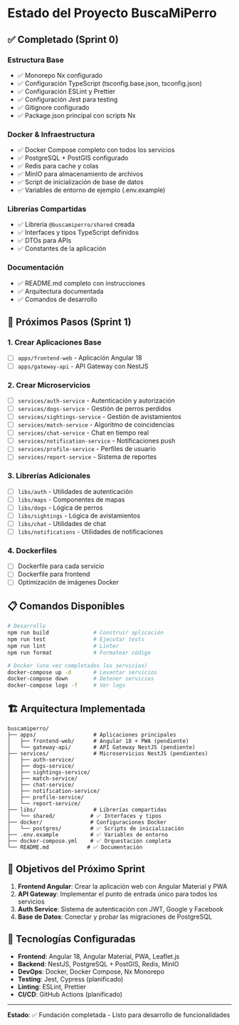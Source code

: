 # Estado del Proyecto BuscaMiPerro

## ✅ Completado (Sprint 0)

### Estructura Base
- ✅ Monorepo Nx configurado
- ✅ Configuración TypeScript (tsconfig.base.json, tsconfig.json)
- ✅ Configuración ESLint y Prettier
- ✅ Configuración Jest para testing
- ✅ Gitignore configurado
- ✅ Package.json principal con scripts Nx

### Docker & Infraestructura
- ✅ Docker Compose completo con todos los servicios
- ✅ PostgreSQL + PostGIS configurado
- ✅ Redis para cache y colas
- ✅ MinIO para almacenamiento de archivos
- ✅ Script de inicialización de base de datos
- ✅ Variables de entorno de ejemplo (.env.example)

### Librerías Compartidas
- ✅ Librería `@buscamiperro/shared` creada
- ✅ Interfaces y tipos TypeScript definidos
- ✅ DTOs para APIs
- ✅ Constantes de la aplicación

### Documentación
- ✅ README.md completo con instrucciones
- ✅ Arquitectura documentada
- ✅ Comandos de desarrollo

## 🔄 Próximos Pasos (Sprint 1)

### 1. Crear Aplicaciones Base
- [ ] `apps/frontend-web` - Aplicación Angular 18
- [ ] `apps/gateway-api` - API Gateway con NestJS

### 2. Crear Microservicios
- [ ] `services/auth-service` - Autenticación y autorización
- [ ] `services/dogs-service` - Gestión de perros perdidos
- [ ] `services/sightings-service` - Gestión de avistamientos
- [ ] `services/match-service` - Algoritmo de coincidencias
- [ ] `services/chat-service` - Chat en tiempo real
- [ ] `services/notification-service` - Notificaciones push
- [ ] `services/profile-service` - Perfiles de usuario
- [ ] `services/report-service` - Sistema de reportes

### 3. Librerías Adicionales
- [ ] `libs/auth` - Utilidades de autenticación
- [ ] `libs/maps` - Componentes de mapas
- [ ] `libs/dogs` - Lógica de perros
- [ ] `libs/sightings` - Lógica de avistamientos
- [ ] `libs/chat` - Utilidades de chat
- [ ] `libs/notifications` - Utilidades de notificaciones

### 4. Dockerfiles
- [ ] Dockerfile para cada servicio
- [ ] Dockerfile para frontend
- [ ] Optimización de imágenes Docker

## 📋 Comandos Disponibles

```bash
# Desarrollo
npm run build              # Construir aplicación
npm run test               # Ejecutar tests
npm run lint               # Linter
npm run format             # Formatear código

# Docker (una vez completados los servicios)
docker-compose up -d       # Levantar servicios
docker-compose down        # Detener servicios
docker-compose logs -f     # Ver logs
```

## 🏗️ Arquitectura Implementada

```
buscamiperro/
├── apps/                  # Aplicaciones principales
│   ├── frontend-web/      # Angular 18 + PWA (pendiente)
│   └── gateway-api/       # API Gateway NestJS (pendiente)
├── services/              # Microservicios NestJS (pendientes)
│   ├── auth-service/
│   ├── dogs-service/
│   ├── sightings-service/
│   ├── match-service/
│   ├── chat-service/
│   ├── notification-service/
│   ├── profile-service/
│   └── report-service/
├── libs/                  # Librerías compartidas
│   └── shared/           # ✅ Interfaces y tipos
├── docker/               # Configuraciones Docker
│   └── postgres/         # ✅ Scripts de inicialización
├── .env.example          # ✅ Variables de entorno
├── docker-compose.yml    # ✅ Orquestación completa
└── README.md            # ✅ Documentación
```

## 🎯 Objetivos del Próximo Sprint

1. **Frontend Angular**: Crear la aplicación web con Angular Material y PWA
2. **API Gateway**: Implementar el punto de entrada único para todos los servicios
3. **Auth Service**: Sistema de autenticación con JWT, Google y Facebook
4. **Base de Datos**: Conectar y probar las migraciones de PostgreSQL

## 🔧 Tecnologías Configuradas

- **Frontend**: Angular 18, Angular Material, PWA, Leaflet.js
- **Backend**: NestJS, PostgreSQL + PostGIS, Redis, MinIO
- **DevOps**: Docker, Docker Compose, Nx Monorepo
- **Testing**: Jest, Cypress (planificado)
- **Linting**: ESLint, Prettier
- **CI/CD**: GitHub Actions (planificado)

---

**Estado**: ✅ Fundación completada - Listo para desarrollo de funcionalidades